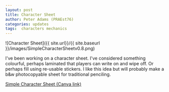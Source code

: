 ```yaml
---
layout: post
title: Character Sheet
author: Peter Adams (PRAEst76)
categories: updates
tags:  characters mechanics
---
```

![Character Sheet]({{ site.url}}/{{ site.baseurl }}/images/SimpleCharacterSheetv0.8.png)

I've been working on a character sheet. I've considered something colourful, perhaps laminated that players can write on and wipe off. Or perhaps fill using re-usable stickers. I like this idea but will probably make a b&w photocopyable sheet for traditional penciling.

[Simple Character Sheet (Canva link)](https://www.canva.com/design/DAGwQkDXbQA/q33vQiXKeBgJvMJ0rZE8-Q/edit?utm_content=DAGwQkDXbQA&utm_campaign=designshare&utm_medium=link2&utm_source=sharebutton)

